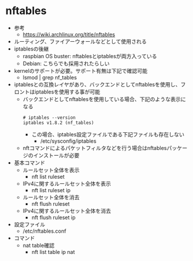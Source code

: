 # nftables

* 参考
  * https://wiki.archlinux.org/title/nftables
* ルーティング、ファイアーウォールなどとして使用される
* iptablesの後継
  * raspbian OS buster: nftablesとiptablesが両方入っている
  * Debian: こちらでも採用されたらしい
* kernelのサポートが必要。サポート有無は下記で確認可能
  * lsmod | grep nf_tables
* iptablesとの互換レイヤがあり、バックエンドとしてnftablesを使用し、フロントはiptablesを使用する事が可能
  * バックエンドとしてnftablesを使用している場合、下記のような表示になる
    ```
    # iptables --version
    iptables v1.8.2 (nf_tables)
    ```
    * この場合、iptables設定ファイルである下記ファイルも存在しない
      * /etc/sysconfig/iptables
  * nftコマンドによるパケットフィルタなどを行う場合はnftablesパッケージのインストールが必要
* 基本コマンド
  * ルールセット全体を表示
    * nft list ruleset
  * IPv4に関するルールセット全体を表示
    * nft list ruleset ip
  * ルールセット全体を消去
    * nft flush ruleset
  * IPv4に関するルールセット全体を消去
    * nft flush ruleset ip
* 設定ファイル
  * /etc/nftables.conf
* コマンド
  * nat table確認
    * nft list table ip nat